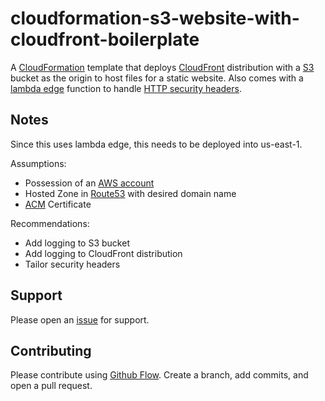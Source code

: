 # cloudformation-s3-website-with-cloudfront-boilerplate

A [CloudFormation](https://aws.amazon.com/cloudformation/) template that deploys [CloudFront](https://docs.aws.amazon.com/AmazonCloudFront/latest/DeveloperGuide/Introduction.html) distribution with a [S3](https://aws.amazon.com/s3/) bucket as the origin to host files for a static website. Also comes with a [lambda edge](https://aws.amazon.com/lambda/edge/) function to handle [HTTP security headers](https://www.keycdn.com/blog/http-security-headers).

## Notes
Since this uses lambda edge, this needs to be deployed into us-east-1.

Assumptions:
- Possession of an [AWS account](https://aws.amazon.com/account/)
- Hosted Zone in [Route53](https://aws.amazon.com/route53/) with desired domain name
- [ACM](https://aws.amazon.com/certificate-manager/) Certificate

Recommendations:
- Add logging to S3 bucket
- Add logging to CloudFront distribution
- Tailor security headers

## Support

Please open an [issue](https://github.com/ndchristian/cloudformation-s3-website-cloudfront-boilerplate/issues) for support.

## Contributing

Please contribute using [Github Flow](https://guides.github.com/introduction/flow/). Create a branch, add commits, and open a pull request.